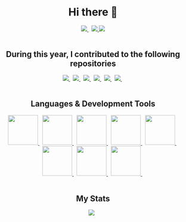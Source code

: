 <div align="center">
  <h1>Hi there 👋 </h1>

  <div>
    <a href="https://www.linkedin.com/in/aleksander-brzozowski/">
      <img src="https://img.shields.io/badge/linkedin-%230077B5.svg?style=for-the-badge&logo=linkedin&logoColor=white" />
    </a>
    &nbsp;
    <a href="https://www.goodreads.com/user/show/128293181-aleksander-brzozowski">
      <img src="https://img.shields.io/badge/goodreads-%23F4F1EA?style=for-the-badge&logo=goodreads&logoColor=%23927F64" />
    </a>
    <a href="mailto:olek.brzozowski@gmail.com">
      <img src="https://img.shields.io/badge/Gmail-D14836?style=for-the-badge&logo=gmail&logoColor=white" />
    </a>
  </div>
</div>

<br />

<div align="center">
  <h2>During this year, I contributed to the following repositories</h2>
  <a href="https://github.com/JLLeitschuh/ktlint-gradle"">
    <img src="https://github-readme-stats.vercel.app/api/pin/?username=JLLeitschuh&repo=ktlint-gradle&theme=default" />
  </a>
  &nbsp;
  <a href="https://github.com/allegro/hermes">
      <img src="https://github-readme-stats.vercel.app/api/pin/?username=allegro&repo=hermes&theme=default" />
  </a>
  &nbsp;
  <a href="https://github.com/spring-io/initializr">
    <img src="https://github-readme-stats.vercel.app/api/pin/?username=spring-io&repo=initializr&theme=default" />
  </a>
  &nbsp;
  <a href="https://github.com/allegro/hacktoberfest-dashboard">
      <img src="https://github-readme-stats.vercel.app/api/pin/?username=allegro&repo=hacktoberfest-dashboard&theme=default" />
  </a>
  &nbsp;
  <a href="https://github.com/resilience4j/resilience4j">
      <img  src="https://github-readme-stats.vercel.app/api/pin/?username=resilience4j&repo=resilience4j&theme=default" />
  </a>
  &nbsp;
  <a href="https://github.com/oskardudycz/ArchitectureWeekly">
      <img src="https://github-readme-stats.vercel.app/api/pin/?username=oskardudycz&repo=ArchitectureWeekly&theme=default" />
  </a>
  &nbsp;
</div>

<br />

<div align="center">
  <h2>Languages & Development Tools</h2>
  <a href="https://golang.org/">
    <img width="80px" height="80px" src="https://cdn.jsdelivr.net/gh/devicons/devicon/icons/go/go-original.svg" />
  </a>
  &nbsp;
  <a href="https://kotlinlang.org/">
    <img width="80px" height="80px" src="https://cdn.jsdelivr.net/gh/devicons/devicon/icons/kotlin/kotlin-original.svg" />
  </a>
  &nbsp;
  <a href="https://groovy-lang.org/">
    <img width="80px" height="80px" src="https://cdn.jsdelivr.net/gh/devicons/devicon/icons/groovy/groovy-original.svg" />
  </a>
  &nbsp;
  <a href="https://reactjs.org">
    <img width="80px" height="80px" src="https://cdn.jsdelivr.net/gh/devicons/devicon/icons/react/react-original.svg" />
  </a>
  &nbsp;
  <a href="https://spring.io">
    <img width="80px" height="80px" src="https://cdn.jsdelivr.net/gh/devicons/devicon/icons/spring/spring-original.svg" />
  </a>
  &nbsp;
  <a href="https://docker.com/">
    <img width="80px" height="80px" src="https://cdn.jsdelivr.net/gh/devicons/devicon/icons/docker/docker-original.svg" />
  </a>
  &nbsp;
  <a href="https://github.com/">
    <img width="80px" height="80px" src="https://cdn.jsdelivr.net/gh/devicons/devicon/icons/github/github-original.svg" />
  </a>
  &nbsp;
  <a href="https://www.jetbrains.com/idea/">
    <img width="80px" height="80px" src="https://cdn.jsdelivr.net/gh/devicons/devicon/icons/intellij/intellij-original.svg" />
  </a>
  &nbsp;
</div>

<br />

<div align="center">
  <h2>My Stats</h2>
  <img src="https://github-readme-stats.vercel.app/api?username=AleksanderBrzozowski&show_icons=true">
  &nbsp;
</div>
